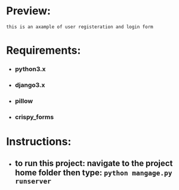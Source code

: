 # Preview:
    this is an axample of user registeration and login form

# Requirements:
- ### python3.x
- ### django3.x
- ### pillow
- ### crispy_forms

# Instructions:
- ## to run this project: navigate to the project home folder then type: ```python mangage.py runserver```